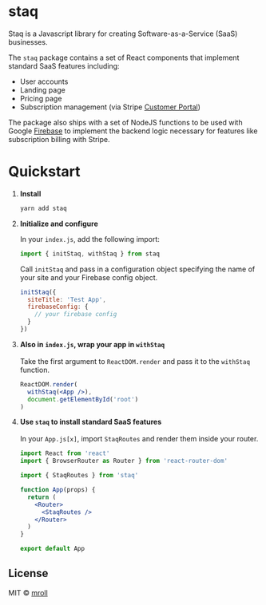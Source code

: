 # staq

Staq is a Javascript library for creating Software-as-a-Service (SaaS) businesses.

The `staq` package contains a set of React components that implement standard SaaS features including:

- User accounts
- Landing page
- Pricing page
- Subscription management (via Stripe [Customer Portal](https://stripe.com/docs/billing/subscriptions/customer-portal))

The package also ships with a set of NodeJS functions to be used with Google [Firebase](https://firebase.google.com/) to implement the backend logic necessary for features like subscription billing with Stripe.

# Quickstart

1. **Install**

    ```sh
    yarn add staq
    ```

2. **Initialize and configure**

    In your `index.js`, add the following import:

    ```js
    import { initStaq, withStaq } from staq
    ```

    Call `initStaq` and pass in a configuration object specifying the name of your site and your Firebase config object.

    ```js
    initStaq({
      siteTitle: 'Test App',
      firebaseConfig: {
        // your firebase config
      }
    })
    ```

3. **Also in `index.js`, wrap your app in `withStaq`**
<br><br>
Take the first argument to `ReactDOM.render` and pass it to the `withStaq` function.

    ```jsx
    ReactDOM.render(
      withStaq(<App />),
      document.getElementById('root')
    )
    ```

4. **Use `staq` to install standard SaaS features**
<br><br>
In your `App.js[x]`, import `StaqRoutes` and render them inside your router.

    ```jsx
    import React from 'react'
    import { BrowserRouter as Router } from 'react-router-dom'
    
    import { StaqRoutes } from 'staq'
    
    function App(props) {
      return (
        <Router>
          <StaqRoutes />
        </Router>
      )
    }
    
    export default App
    ```



## License

MIT © [mroll](https://github.com/mroll)
